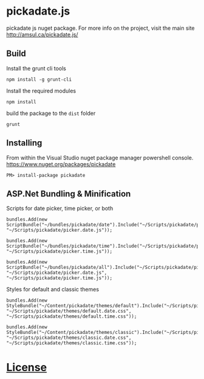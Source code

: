 # pickadate.js #

pickadate js nuget package. For more info on the project, visit the main site http://amsul.ca/pickadate.js/

## Build ##
Install the grunt cli tools

`npm install -g grunt-cli`

Install the required modules

`npm install`

build the package to the `dist` folder

`grunt`

## Installing ##
From within the Visual Studio nuget package manager powershell console. https://www.nuget.org/packages/pickadate

`PM> install-package pickadate`


## ASP.Net Bundling & Minification ##
Scripts for date picker, time picker, or both

    bundles.Add(new ScriptBundle("~/bundles/pickadate/date").Include("~/Scripts/pickadate/picker.js", "~/Scripts/pickadate/picker.date.js"));

    bundles.Add(new ScriptBundle("~/bundles/pickadate/time").Include("~/Scripts/pickadate/picker.js", "~/Scripts/pickadate/picker.time.js"));

    bundles.Add(new ScriptBundle("~/bundles/pickadate/all").Include("~/Scripts/pickadate/picker.js", "~/Scripts/pickadate/picker.date.js", "~/Scripts/pickadate/picker.time.js"));

Styles for default and classic themes

    bundles.Add(new StyleBundle("~/Content/pickadate/themes/default").Include("~/Scripts/pickadate/themes/default.css", "~/Scripts/pickadate/themes/default.date.css", "~/Scripts/pickadate/themes/default.time.css"));

    bundles.Add(new StyleBundle("~/Content/pickadate/themes/classic").Include("~/Scripts/pickadate/themes/classic.css", "~/Scripts/pickadate/themes/classic.date.css", "~/Scripts/pickadate/themes/classic.time.css"));

# [License](LICENSE.txt) #